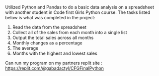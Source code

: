 Utilized Python and Pandas to do a basic data analysis on a spreadsheet with another student in Code first Girls Python course. 
The tasks listed below is what was completed in the project:
1. Read the data from the spreadsheet
2. Collect all of the sales from each month into a single list
3. Output the total sales across all months
4.  Monthly changes as a percentage
5. The average
6. Months with the highest and lowest sales

Can run my program on my partners replit site : https://replit.com/@gabadactyl/CFGFinalPython
